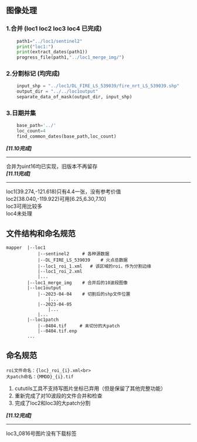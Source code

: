 ## 图像处理
### 1.合并    (loc1 loc2 loc3 loc4 已完成)
```python
    path1="../loc1/sentinel2"
    print("loc1:")
    print(extract_dates(path1))
    progress_file(path1,"../loc1_merge_img/")

```
### 2.分割标记 (均完成)
```python
    input_shp = "../loc1/DL_FIRE_LS_539039/fire_nrt_LS_539039.shp"
    output_dir = "../../loc1output"
    separate_data_of_mask(output_dir, input_shp)
```
### 3.日期并集
```python
    base_path='../'
    loc_count=4
    find_common_dates(base_path,loc_count)
```
***[11.10完成]***

---

合并为uint16均已实现，旧版本不再留存<br>
***[11.11完成]***<br>

---
loc1(39.274,-121.618)只有4.4一张，没有参考价值<br>
loc2(38.040,-119.922)可用[6.25,6.30,7.10]<br>
loc3可用比较多<br>
loc4未处理

## 文件结构和命名规范
```text
mapper  |--loc1
            |--sentinel2     # 各种源数据
            |--DL_FIRE_LS_539039    # 火点总数据
            |--loc1_roi_1.xml   # 该区域的roi，作为分割边缘
            |--loc1_roi_2.xml
            |...
        |--loc1_merge_img    # 合并后的10波段图像
        |--loc1output
            |--2023-04-04    # 切割后的shp文件位置
                |...
            |--2023-04-05
                |...
            |...
        |--loc1patch
            |--0404.tif     # 未切分的大patch
            |--0404.tif.enp
        ...
```

## 命名规范
```text
roi文件命名：{loc}_roi_{i}.xml<br>
大patch命名：{MMDD}_{i}.tif
```
1. cututils工具不支持写图片坐标已弃用（但是保留了其他完整功能）
2. 重新完成了对10波段的文件合并和检查
3. 完成了loc2和loc3的大patch分割

***[11.12完成]***

---
loc3_0816号图片没有下载标签